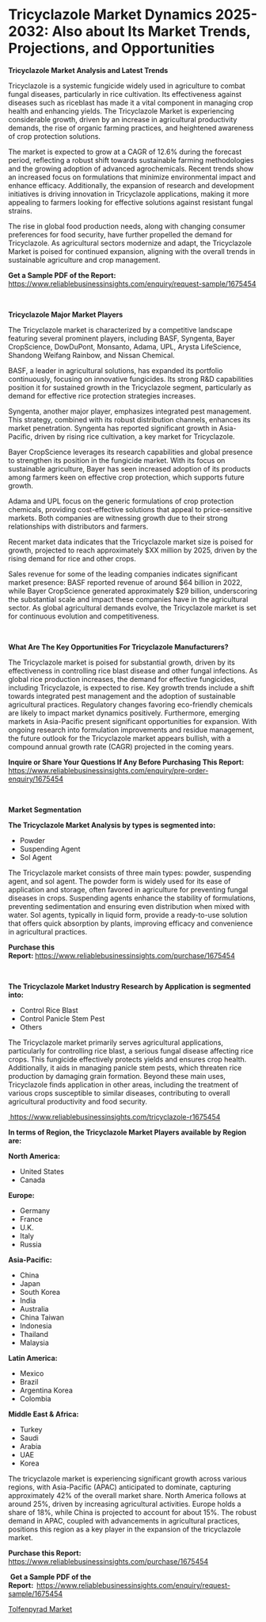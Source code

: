 <p><h1>Tricyclazole Market Dynamics 2025-2032: Also about Its Market Trends, Projections, and Opportunities</h1></p><p><strong>Tricyclazole Market Analysis and Latest Trends</strong></p>
<p><p>Tricyclazole is a systemic fungicide widely used in agriculture to combat fungal diseases, particularly in rice cultivation. Its effectiveness against diseases such as riceblast has made it a vital component in managing crop health and enhancing yields. The Tricyclazole Market is experiencing considerable growth, driven by an increase in agricultural productivity demands, the rise of organic farming practices, and heightened awareness of crop protection solutions.</p><p>The market is expected to grow at a CAGR of 12.6% during the forecast period, reflecting a robust shift towards sustainable farming methodologies and the growing adoption of advanced agrochemicals. Recent trends show an increased focus on formulations that minimize environmental impact and enhance efficacy. Additionally, the expansion of research and development initiatives is driving innovation in Tricyclazole applications, making it more appealing to farmers looking for effective solutions against resistant fungal strains.</p><p>The rise in global food production needs, along with changing consumer preferences for food security, have further propelled the demand for Tricyclazole. As agricultural sectors modernize and adapt, the Tricyclazole Market is poised for continued expansion, aligning with the overall trends in sustainable agriculture and crop management.</p></p>
<p><strong>Get a Sample PDF of the Report:&nbsp;</strong> <a href="https://www.reliablebusinessinsights.com/enquiry/request-sample/1675454?utm_campaign=2276&utm_medium=2&utm_source=Github&utm_content=ia&utm_term=02042025&utm_id=tricyclazole">https://www.reliablebusinessinsights.com/enquiry/request-sample/1675454</a></p>
<p>&nbsp;</p>
<p><strong>Tricyclazole Major Market Players</strong></p>
<p><p>The Tricyclazole market is characterized by a competitive landscape featuring several prominent players, including BASF, Syngenta, Bayer CropScience, DowDuPont, Monsanto, Adama, UPL, Arysta LifeScience, Shandong Weifang Rainbow, and Nissan Chemical. </p><p>BASF, a leader in agricultural solutions, has expanded its portfolio continuously, focusing on innovative fungicides. Its strong R&D capabilities position it for sustained growth in the Tricyclazole segment, particularly as demand for effective rice protection strategies increases.</p><p>Syngenta, another major player, emphasizes integrated pest management. This strategy, combined with its robust distribution channels, enhances its market penetration. Syngenta has reported significant growth in Asia-Pacific, driven by rising rice cultivation, a key market for Tricyclazole.</p><p>Bayer CropScience leverages its research capabilities and global presence to strengthen its position in the fungicide market. With its focus on sustainable agriculture, Bayer has seen increased adoption of its products among farmers keen on effective crop protection, which supports future growth.</p><p>Adama and UPL focus on the generic formulations of crop protection chemicals, providing cost-effective solutions that appeal to price-sensitive markets. Both companies are witnessing growth due to their strong relationships with distributors and farmers.</p><p>Recent market data indicates that the Tricyclazole market size is poised for growth, projected to reach approximately $XX million by 2025, driven by the rising demand for rice and other crops. </p><p>Sales revenue for some of the leading companies indicates significant market presence: BASF reported revenue of around $64 billion in 2022, while Bayer CropScience generated approximately $29 billion, underscoring the substantial scale and impact these companies have in the agricultural sector. As global agricultural demands evolve, the Tricyclazole market is set for continuous evolution and competitiveness.</p></p>
<p>&nbsp;</p>
<p><strong>What Are The Key Opportunities For Tricyclazole Manufacturers?</strong></p>
<p><p>The Tricyclazole market is poised for substantial growth, driven by its effectiveness in controlling rice blast disease and other fungal infections. As global rice production increases, the demand for effective fungicides, including Tricyclazole, is expected to rise. Key growth trends include a shift towards integrated pest management and the adoption of sustainable agricultural practices. Regulatory changes favoring eco-friendly chemicals are likely to impact market dynamics positively. Furthermore, emerging markets in Asia-Pacific present significant opportunities for expansion. With ongoing research into formulation improvements and residue management, the future outlook for the Tricyclazole market appears bullish, with a compound annual growth rate (CAGR) projected in the coming years.</p></p>
<p><strong>Inquire or Share Your Questions If Any Before Purchasing This Report:</strong> <a href="https://www.reliablebusinessinsights.com/enquiry/pre-order-enquiry/1675454?utm_campaign=2276&utm_medium=2&utm_source=Github&utm_content=ia&utm_term=02042025&utm_id=tricyclazole">https://www.reliablebusinessinsights.com/enquiry/pre-order-enquiry/1675454</a></p>
<p>&nbsp;</p>
<p><strong>Market Segmentation</strong></p>
<p><strong>The Tricyclazole Market Analysis by types is segmented into:</strong></p>
<p><ul><li>Powder</li><li>Suspending Agent</li><li>Sol Agent</li></ul></p>
<p><p>The Tricyclazole market consists of three main types: powder, suspending agent, and sol agent. The powder form is widely used for its ease of application and storage, often favored in agriculture for preventing fungal diseases in crops. Suspending agents enhance the stability of formulations, preventing sedimentation and ensuring even distribution when mixed with water. Sol agents, typically in liquid form, provide a ready-to-use solution that offers quick absorption by plants, improving efficacy and convenience in agricultural practices.</p></p>
<p><strong>Purchase this Report:&nbsp;</strong><a href="https://www.reliablebusinessinsights.com/purchase/1675454?utm_campaign=2276&utm_medium=2&utm_source=Github&utm_content=ia&utm_term=02042025&utm_id=tricyclazole">https://www.reliablebusinessinsights.com/purchase/1675454</a></p>
<p>&nbsp;</p>
<p><strong>The Tricyclazole Market Industry Research by Application is segmented into:</strong></p>
<p><ul><li>Control Rice Blast</li><li>Control Panicle Stem Pest</li><li>Others</li></ul></p>
<p><p>The Tricyclazole market primarily serves agricultural applications, particularly for controlling rice blast, a serious fungal disease affecting rice crops. This fungicide effectively protects yields and ensures crop health. Additionally, it aids in managing panicle stem pests, which threaten rice production by damaging grain formation. Beyond these main uses, Tricyclazole finds application in other areas, including the treatment of various crops susceptible to similar diseases, contributing to overall agricultural productivity and food security.</p></p>
<p><a href="https://www.reliablebusinessinsights.com/tricyclazole-r1675454?utm_campaign=2276&utm_medium=2&utm_source=Github&utm_content=ia&utm_term=02042025&utm_id=tricyclazole">&nbsp;https://www.reliablebusinessinsights.com/tricyclazole-r1675454</a></p>
<p><strong>In terms of Region, the Tricyclazole Market Players available by Region are:</strong></p>
<p>
    <p> <strong> North America: </strong>
        <ul>
            <li>United States</li>
            <li>Canada</li>
        </ul>
        </p> 
    <p> <strong> Europe: </strong>
        <ul>
            <li>Germany</li>
            <li>France</li>
            <li>U.K.</li>
            <li>Italy</li>
            <li>Russia</li>
        </ul>
        </p> 
    <p> <strong> Asia-Pacific: </strong>
        <ul>
            <li>China</li>
            <li>Japan</li>
            <li>South Korea</li>
            <li>India</li>
            <li>Australia</li>
            <li>China Taiwan</li>
            <li>Indonesia</li>
            <li>Thailand</li>
            <li>Malaysia</li>
        </ul>
        </p> 
    <p> <strong> Latin America: </strong>
        <ul>
            <li>Mexico</li>
            <li>Brazil</li>
            <li>Argentina Korea</li>
            <li>Colombia</li>
        </ul>
        </p> 
    <p> <strong> Middle East & Africa: </strong>
        <ul>
            <li>Turkey</li>
            <li>Saudi</li>
            <li>Arabia</li>
            <li>UAE</li>
            <li>Korea</li>
        </ul>
    </p>
    </p>
<p><p>The tricyclazole market is experiencing significant growth across various regions, with Asia-Pacific (APAC) anticipated to dominate, capturing approximately 42% of the overall market share. North America follows at around 25%, driven by increasing agricultural activities. Europe holds a share of 18%, while China is projected to account for about 15%. The robust demand in APAC, coupled with advancements in agricultural practices, positions this region as a key player in the expansion of the tricyclazole market.</p></p>
<p><strong>Purchase this Report: </strong><a href="https://www.reliablebusinessinsights.com/purchase/1675454?utm_campaign=2276&utm_medium=2&utm_source=Github&utm_content=ia&utm_term=02042025&utm_id=tricyclazole">https://www.reliablebusinessinsights.com/purchase/1675454</a></p>
<p>&nbsp;<strong>Get a Sample PDF of the Report:&nbsp;&nbsp;</strong><a href="https://www.reliablebusinessinsights.com/enquiry/request-sample/1675454?utm_campaign=2276&utm_medium=2&utm_source=Github&utm_content=ia&utm_term=02042025&utm_id=tricyclazole">https://www.reliablebusinessinsights.com/enquiry/request-sample/1675454</a></p>
<p><strong></strong></p>
<p><p><a href="https://github.com/dmitriyvo6rog/Market-Research-Report-List-1/blob/main/tolfenpyrad-market.md?utm_campaign=2276&utm_medium=2&utm_source=Github&utm_content=ia&utm_term=02042025&utm_id=tricyclazole">Tolfenpyrad Market</a></p></p>